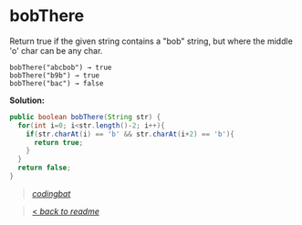 # bobThere

Return true if the given string contains a "bob" string, but where the middle 'o' char can be any char.

```
bobThere("abcbob") → true
bobThere("b9b") → true
bobThere("bac") → false
```

**Solution:**

```java
public boolean bobThere(String str) {
  for(int i=0; i<str.length()-2; i++){
    if(str.charAt(i) == 'b' && str.charAt(i+2) == 'b'){
      return true;
    }
  }
  return false;
}
```

> _[codingbat](https://codingbat.com/prob/p175762)_

> [< _back to readme_](FINDREPLACEREADME)
